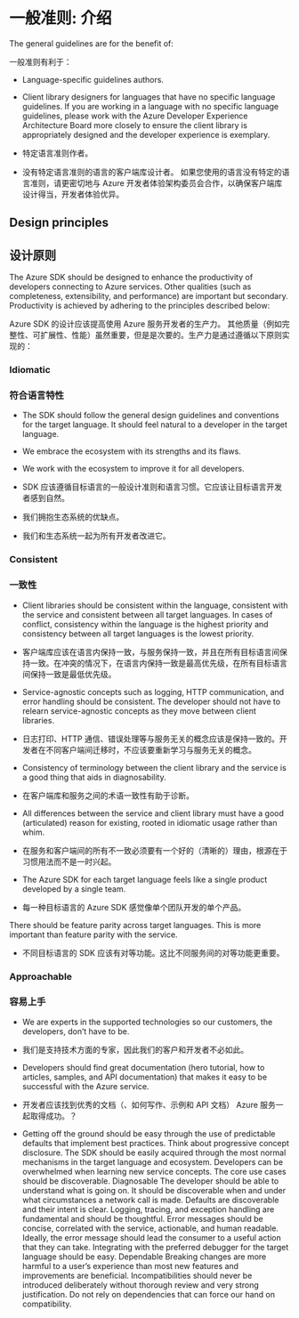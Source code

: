 # 一般准则: 介绍

The general guidelines are for the benefit of:

一般准则有利于：

- Language-specific guidelines authors.
- Client library designers for languages that have no specific language guidelines.
If you are working in a language with no specific language guidelines, please work with the Azure Developer Experience Architecture Board more closely to ensure the client library is appropriately designed and the developer experience is exemplary.

- 特定语言准则作者。
- 没有特定语言准则的语言的客户端库设计者。
如果您使用的语言没有特定的语言准则，请更密切地与 Azure 开发者体验架构委员会合作，以确保客户端库设计得当，开发者体验优异。

## Design principles

## 设计原则

The Azure SDK should be designed to enhance the productivity of developers connecting to Azure services. Other qualities (such as completeness, extensibility, and performance) are important but secondary. Productivity is achieved by adhering to the principles described below:

Azure SDK 的设计应该提高使用 Azure 服务开发者的生产力。 其他质量（例如完整性、可扩展性、性能）虽然重要，但是是次要的。生产力是通过遵循以下原则实现的：


### Idiomatic

### 符合语言特性

- The SDK should follow the general design guidelines and conventions for the target language. It should feel natural to a developer in the target language.
- We embrace the ecosystem with its strengths and its flaws.
- We work with the ecosystem to improve it for all developers.

- SDK 应该遵循目标语言的一般设计准则和语言习惯。它应该让目标语言开发者感到自然。
- 我们拥抱生态系统的优缺点。
- 我们和生态系统一起为所有开发者改进它。

### Consistent

### 一致性

- Client libraries should be consistent within the language, consistent with the service and consistent between all target languages. In cases of conflict, consistency within the language is the highest priority and consistency between all target languages is the lowest priority.

- 客户端库应该在语言内保持一致，与服务保持一致，并且在所有目标语言间保持一致。在冲突的情况下，在语言内保持一致是最高优先级，在所有目标语言间保持一致是最低优先级。

- Service-agnostic concepts such as logging, HTTP communication, and error handling should be consistent. The developer should not have to relearn service-agnostic concepts as they move between client libraries.

- 日志打印、HTTP 通信、错误处理等与服务无关的概念应该是保持一致的。开发者在不同客户端间迁移时，不应该要重新学习与服务无关的概念。

- Consistency of terminology between the client library and the service is a good thing that aids in diagnosability.

- 在客户端库和服务之间的术语一致性有助于诊断。

- All differences between the service and client library must have a good (articulated) reason for existing, rooted in idiomatic usage rather than whim.

-  在服务和客户端间的所有不一致必须要有一个好的（清晰的）理由，根源在于习惯用法而不是一时兴起。

- The Azure SDK for each target language feels like a single product developed by a single team.

- 每一种目标语言的 Azure SDK 感觉像单个团队开发的单个产品。

There should be feature parity across target languages. This is more important than feature parity with the service.

- 不同目标语言的 SDK 应该有对等功能。这比不同服务间的对等功能更重要。


### Approachable

### 容易上手

- We are experts in the supported technologies so our customers, the developers, don’t have to be.

- 我们是支持技术方面的专家，因此我们的客户和开发者不必如此。

- Developers should find great documentation (hero tutorial, how to articles, samples, and API documentation) that makes it easy to be successful with the Azure service.

- 开发者应该找到优秀的文档（、如何写作、示例和 API 文档） Azure 服务一起取得成功。？

- Getting off the ground should be easy through the use of predictable defaults that implement best practices. Think about progressive concept disclosure.
The SDK should be easily acquired through the most normal mechanisms in the target language and ecosystem.
Developers can be overwhelmed when learning new service concepts. The core use cases should be discoverable.
Diagnosable
The developer should be able to understand what is going on.
It should be discoverable when and under what circumstances a network call is made.
Defaults are discoverable and their intent is clear.
Logging, tracing, and exception handling are fundamental and should be thoughtful.
Error messages should be concise, correlated with the service, actionable, and human readable. Ideally, the error message should lead the consumer to a useful action that they can take.
Integrating with the preferred debugger for the target language should be easy.
Dependable
Breaking changes are more harmful to a user’s experience than most new features and improvements are beneficial.
Incompatibilities should never be introduced deliberately without thorough review and very strong justification.
Do not rely on dependencies that can force our hand on compatibility.